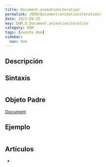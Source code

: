 ```yaml
---
title: Document.animationiteration
permalink: /DOM/Document/animationiteration/
date: 2023-09-25
key: DOM.D.Document.animationiteration
category: DOM
tags: [evento dom]
sidebar:
  nav: dom
---
```


## Descripción


## Sintaxis


```javascript

```


## Objeto Padre


[Document](https://www.w3api.com/DOM/Document/)


## Ejemplo


```javascript

```


## Artículos

- 
